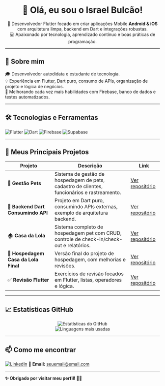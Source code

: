 <h1 align="center">👋 Olá, eu sou o Israel Bulcão!</h1>

<p align="center">
  🚀 Desenvolvedor Flutter focado em criar aplicações Mobile <strong>Android & iOS</strong> com arquitetura limpa, backend em Dart e integrações robustas.<br>
  💻 Apaixonado por tecnologia, aprendizado contínuo e boas práticas de programação.<br>
</p>

---

## 🚀 **Sobre mim**

🎓 Desenvolvedor autodidata e estudante de tecnologia.  
💡 Experiência em Flutter, Dart puro, consumo de APIs, organização de projeto e lógica de negócios.  
🌱 Melhorando cada vez mais habilidades com Firebase, banco de dados e testes automatizados.

---

## 🛠️ **Tecnologias e Ferramentas**

![Flutter](https://img.shields.io/badge/Flutter-02569B?style=for-the-badge&logo=flutter&logoColor=white)
![Dart](https://img.shields.io/badge/Dart-0175C2?style=for-the-badge&logo=dart&logoColor=white)
![Firebase](https://img.shields.io/badge/Firebase-FFCA28?style=for-the-badge&logo=firebase&logoColor=black)
![Supabase](https://img.shields.io/badge/Supabase-3ECF8E?style=for-the-badge&logo=supabase&logoColor=white)


---

## 📌 **Meus Principais Projetos**

| Projeto | Descrição | Link |
| ------- | --------- | ---- |
| 🐶 **Gestão Pets** | Sistema de gestão de hospedagem de pets, cadastro de clientes, funcionários e rastreamento. | [Ver repositório](https://github.com/isra33/gestao_pets) |
| 🔗 **Backend Dart Consumindo API** | Projeto em Dart puro, consumindo APIs externas, exemplo de arquitetura backend. | [Ver repositório](https://github.com/isra33/backend-dart-consumindo-api) |
| 🏠 **Casa da Lola** | Sistema completo de hospedagem pet com CRUD, controle de check-in/check-out e relatórios. | [Ver repositório](https://github.com/isra33/casa_da_lola_completo) |
| 📱 **Hospedagem Casa da Lola Final** | Versão final do projeto de hospedagem, com melhorias e revisões. | [Ver repositório](https://github.com/isra33/hospedagem_casa_da_lola_final) |
| ✅ **Revisão Flutter** | Exercícios de revisão focados em Flutter, listas, operadores e lógica. | [Ver repositório](https://github.com/isra33/revisao_flutter) |

---

## 📈 **Estatísticas GitHub**

<p align="center">
  <img src="https://github-readme-stats.vercel.app/api?username=isra33&show_icons=true&theme=tokyonight" alt="Estatísticas do GitHub">
  <br/>
  <img src="https://github-readme-stats.vercel.app/api/top-langs/?username=isra33&layout=compact&theme=tokyonight" alt="Linguagens mais usadas">
</p>

---

## 📫 **Como me encontrar**

[![LinkedIn](https://img.shields.io/badge/LinkedIn-blue?style=for-the-badge&logo=linkedin)](https://www.linkedin.com) <!-- Coloque o link real do seu LinkedIn -->
📧 **Email:** seuemail@email.com <!-- Troque pelo seu email real -->

---

**✨ Obrigado por visitar meu perfil! 🚀✨**

